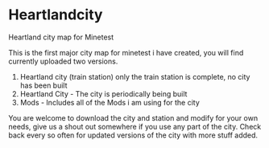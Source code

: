 # Heartlandcity
Heartland city map for Minetest

This is the first major city map for minetest i have created, you will find currently uploaded two versions.

1. Heartland city (train station) only the train station is complete, no city has been built
2. Heartland City - The city is periodically being built
3. Mods - Includes all of the Mods i am using for the city

You are welcome to download the city and station and modify for your own needs, give us a shout out somewhere if you use any part of the city. Check back every so often for updated versions of the city with more stuff added.
